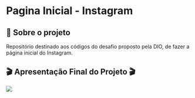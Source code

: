# Pagina Inicial - Instagram
<span id="sobre">

## :bookmark_tabs: Sobre o projeto

Repositório destinado aos códigos do desafio proposto pela DIO, de fazer a página inicial do Instagram.
 
<span id="final">

## :clapper: Apresentação Final do Projeto :clapper:

![](gif-site.gif)

